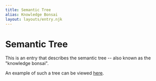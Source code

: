 ```yaml
---
title: Semantic Tree
alias: Knowledge Bonsai
layout: layouts/entry.njk
---
```


# Semantic Tree

This is an entry that describes the semantic tree -- also known as the "knowledge bonsai".

An example of such a tree can be viewed [here](/bonsai).
